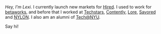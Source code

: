 *Hey, I'm Lexi.* I currently launch new markets for [Hired](https://hired.com/). I used to work for [betaworks](http://betaworks.com/), and before that I worked at [Techstars](http://www.techstars.com/), [Contently](https://contently.com/), [Lore](http://lore.com/), [Savored](http://savored.com/) and [NYLON](http://nylonmag.com/). I also am an alumni of [Tech@NYU](http://techatnyu.org/).

Say hi!
